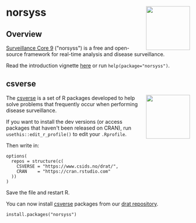 # norsyss <a href="https://www.csids.no/norsyss/"><img src="man/figures/logo.png" align="right" width="120" /></a>


## Overview 

[Surveillance Core 9](https://www.csids.no/norsyss/) ("norsyss") is a free and open-source framework for real-time analysis and disease surveillance.

Read the introduction vignette [here](https://www.csids.no/norsyss/articles/norsyss.html) or run `help(package="norsyss")`.

## csverse

<a href="https://www.csids.no/packages.html"><img src="https://www.csids.no/packages/csverse.png" align="right" width="120" /></a>

The [csverse](https://www.csids.no/packages.html) is a set of R packages developed to help solve problems that frequently occur when performing disease surveillance.

If you want to install the dev versions (or access packages that haven't been released on CRAN), run `usethis::edit_r_profile()` to edit your `.Rprofile`. 

Then write in:

```
options(
  repos = structure(c(
    CSVERSE = "https://www.csids.no/drat/",
    CRAN    = "https://cran.rstudio.com"
  ))
)
```

Save the file and restart R.

You can now install [csverse](https://www.csids.no/packages.html) packages from our [drat repository](https://www.csids.no/drat/).

```
install.packages("norsyss")
```
